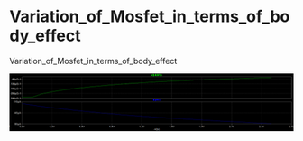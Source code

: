 # Variation_of_Mosfet_in_terms_of_body_effect
Variation_of_Mosfet_in_terms_of_body_effect

![Plot:](./Variation%20in%20terms%20of%20body%20effect(gmb).png)
